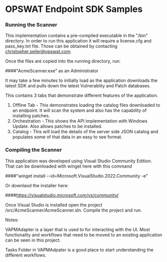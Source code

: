 # OPSWAT Endpoint SDK Samples


### Running the Scanner
This implementation contains a pre-compiled executable in the "/bin" directory.  In order to run this application it will require a license.cfg and pass_key.txt file.  Those can be obtained by contacting christopher.seiler@opswat.com.

Once the files are copied into the running directory, run: 

####"AcmeScanner.exe" as an Administrator  

It may take a few minutes to initially load as the application downloads the latest SDK and pulls down the latest Vulnerablity and Patch databases.

This contains 3 tabs that demonstrate different features of the application.  

1.  Offline Tab - This demonstrates loading the catalog files downloaded to an endpoint.  It will scan the system and also has the capability of installing patches.
2.  Orchestration - This shows the API implementation with Windows Update.  Also allows patches to be installed.
3.  Catalog - This will load the details of the server side JSON catalog and populates some of that data in an easy to see format.

### Compiling the Scanner
This application was developed using Visual Studio Community Edition.  That can be downloaded with winget here with this command 

####"winget install --id=Microsoft.VisualStudio.2022.Community  -e"  

Or downlaod the installer here:

####https://visualstudio.microsoft.com/vs/community/

Once Visual Studio is installed open the project /src/AcmeScanner/AcmeScanner.sln.  Compile the project and run.

Notes:

VAPMAdapter is a layer that is used to for interacting with the UI.  Most functionality and workflows that need to be moved to an existing application can be seen in this project.

Tasks Folder in VAPMAdpater is a good place to start understanding the different workflows.
